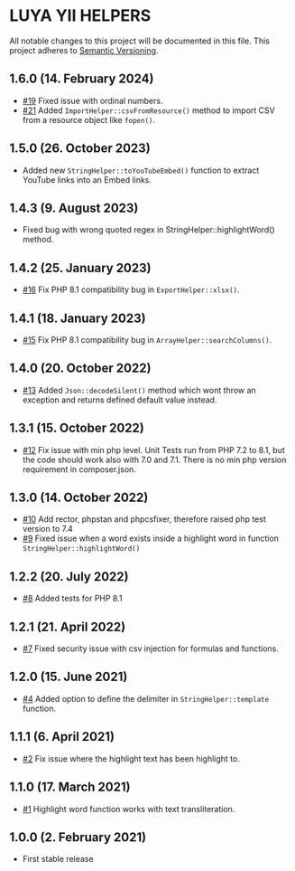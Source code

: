 # LUYA YII HELPERS

All notable changes to this project will be documented in this file. This project adheres to [Semantic Versioning](https://semver.org/).

## 1.6.0 (14. February 2024)

+ [#19](https://github.com/luyadev/yii-helpers/pull/19) Fixed issue with ordinal numbers.
+ [#21](https://github.com/luyadev/yii-helpers/pull/21) Added `ImportHelper::csvFromResource()` method to import CSV from a resource object like `fopen()`.

## 1.5.0 (26. October 2023)

+ Added new `StringHelper::toYouTubeEmbed()` function to extract YouTube links into an Embed links.

## 1.4.3 (9. August 2023)

+ Fixed bug with wrong quoted regex in StringHelper::highlightWord() method.

## 1.4.2 (25. January 2023)

+ [#16](https://github.com/luyadev/yii-helpers/pull/16) Fix PHP 8.1 compatibility bug in `ExportHelper::xlsx()`.

## 1.4.1 (18. January 2023)

+ [#15](https://github.com/luyadev/yii-helpers/pull/15) Fix PHP 8.1 compatibility bug in `ArrayHelper::searchColumns()`.

## 1.4.0 (20. October 2022)

+ [#13](https://github.com/luyadev/yii-helpers/pull/13) Added `Json::decodeSilent()` method which wont throw an exception and returns defined default value instead.

## 1.3.1 (15. October 2022)

+ [#12](https://github.com/luyadev/yii-helpers/pull/12) Fix issue with min php level. Unit Tests run from PHP 7.2 to 8.1, but the code should work also with 7.0 and 7.1. There is no min php version requirement in composer.json.

## 1.3.0 (14. October 2022)

+ [#10](https://github.com/luyadev/yii-helpers/pull/10) Add rector, phpstan and phpcsfixer, therefore raised php test version to 7.4
+ [#9](https://github.com/luyadev/yii-helpers/pull/9) Fixed issue when a word exists inside a highlight word in function `StringHelper::highlightWord()`

## 1.2.2 (20. July 2022)

+ [#8](https://github.com/luyadev/yii-helpers/pull/8) Added tests for PHP 8.1

## 1.2.1 (21. April 2022)

+ [#7](https://github.com/luyadev/yii-helpers/pull/7) Fixed security issue with csv injection for formulas and functions.

## 1.2.0 (15. June 2021)

+ [#4](https://github.com/luyadev/yii-helpers/pull/4) Added option to define the delimiter in `StringHelper::template` function.

## 1.1.1 (6. April 2021)

+ [#2](https://github.com/luyadev/yii-helpers/issues/2) Fix issue where the highlight text has been highlight to.

## 1.1.0 (17. March 2021)

+ [#1](https://github.com/luyadev/yii-helpers/pull/1) Highlight word function works with text transliteration.

## 1.0.0 (2. February 2021)

+ First stable release
